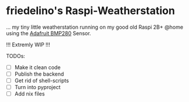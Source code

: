 # friedelino's Raspi-Weatherstation

... my tiny little weatherstation running on my good old Raspi 2B+ @home using
the [Adafruit BMP280](https://www.adafruit.com/product/2651 "Adafruit BMP280")
Sensor.

!!! Extremly WIP !!!

TODOs:
- [ ] Make it clean code
- [ ] Publish the backend
- [ ] Get rid of shell-scripts
- [ ] Turn into pyproject
- [ ] Add nix files
